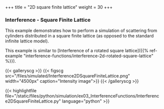 +++
title = "2D square finite lattice"
weight = 30
+++

### Interference - Square Finite Lattice

This example demonstrates how to perform a simulation of scattering from cylinders distributed in a square finite lattice (as opposed to the standard infinite lattice model).

This example is similar to [Interference of a rotated square lattice]({{% ref-example "interference-functions/interference-2d-rotated-square-lattice" %}}).

{{< galleryscg >}}
{{< figscg src="/files/simulated/Interference2DSquareFiniteLattice.png" width="4500px" caption="Intensity image">}}
{{< /galleryscg >}}

{{< highlightfile file="/static/files/python/simulation/ex03_InterferenceFunctions/Interference2DSquareFiniteLattice.py" language="python" >}}
